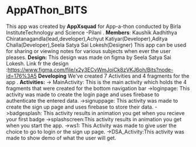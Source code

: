 # AppAThon_BITS
This app was created by **AppXsquad** for App-a-thon conducted by Birla InstituteTechnology and Science -Pilani .
**Members**: Kaushik Aadhithya Chiratanagandla(lead,developer),Achyut Katiyar(Developer),Aditya Challa(Developer),Seela Satya Sai Lokesh(Designer)
This app can be used for sharing or viewing notes for various subjects when ever the user pleases.
**Design:**
    This design was made on figma by Seela Satya Sai Lokesh.
    Link fr the design :https://www.figma.com/file/x2y3ECvWmJojCk8zVKJ6oh/Bits?node-id=176%3A5
**Developing**
We've created 7 Activities and 4 fragments for the app .
**Activities:**
-> MainActivity: This is the main activity which holds the 4 fragments that were created for the bottom navigation bar
->loginpage: This activity was made to create the login page and uses firebase to authenticate the entered data.
->signuppage: This activity was made to create the sign up page and uses firebase to store their data.
->badgesplash: This activity results in animation you get when you recieve your first badge
->splashscreen:This activity results in animation you get when you start the app.
->ws1: This Activity was made to give user the choice to go to login or the sign up page.
->DSA_Activity:This activity was made to show demo of what the user will get.
